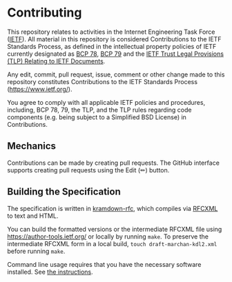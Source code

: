 # Contributing

This repository relates to activities in the Internet Engineering Task Force
([IETF](https://www.ietf.org/)). All material in this repository is considered
Contributions to the IETF Standards Process, as defined in the intellectual
property policies of IETF currently designated as
[BCP 78](https://www.rfc-editor.org/info/bcp78),
[BCP 79](https://www.rfc-editor.org/info/bcp79) and the
[IETF Trust Legal Provisions (TLP) Relating to IETF Documents](http://trustee.ietf.org/trust-legal-provisions.html).

Any edit, commit, pull request, issue, comment or other change made to this
repository constitutes Contributions to the IETF Standards Process
(https://www.ietf.org/).

You agree to comply with all applicable IETF policies and procedures, including,
BCP 78, 79, the TLP, and the TLP rules regarding code components (e.g. being
subject to a Simplified BSD License) in Contributions.


## Mechanics

Contributions can be made by creating pull requests.
The GitHub interface supports creating pull requests using the Edit (✏) button.


## Building the Specification

The specification is written in
[kramdown-rfc](https://github.com/cabo/kramdown-rfc/wiki/Syntax2), which
compiles via [RFCXML](https://authors.ietf.org/rfcxml-vocabulary) to text and
HTML.

You can build the formatted versions or the intermediate RFCXML file using
https://author-tools.ietf.org/ or locally by running `make`. To preserve the
intermediate RFCXML form in a local build, `touch draft-marchan-kdl2.xml` before
running `make`.

Command line usage requires that you have the necessary software installed.  See
[the instructions](https://github.com/martinthomson/i-d-template/blob/main/doc/SETUP.md).
